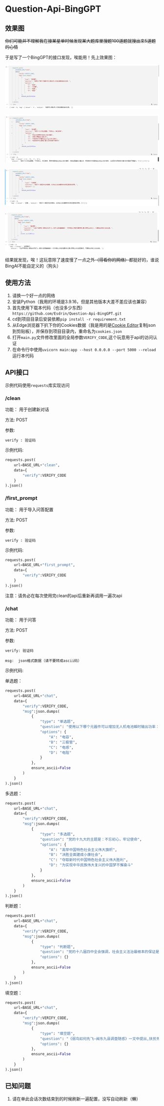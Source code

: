# Question-Api-BingGPT

## 效果图

~~你们可能并不理解我在接某星单时候发现某大题库里搜题100道题就搜出来5道题的心情~~

于是写了一个BingGPT的接口发现，唉能用！先上效果图：

![image-20230623013912251](imgs/image-20230623013912251.png)

![image-20230623013930095](imgs/image-20230623013930095.png)

![image-20230623013947756](imgs/image-20230623013947756.png)

![image-20230623014046786](imgs/image-20230623014046786.png)

结果就发现，唉！这玩意除了速度慢了一点之外~~（得看你的网络）~~都挺好的，谁说BingAI不能自定义的（狗头）

## 使用方法

1. 请换一个好一点的网络
2. 安装Python（我用的环境是3.9.16，但是其他版本大差不差应该也兼容）
3. 首先使用下载本代码（也没多少东西）`https://github.com/Esdrin/Question-Api-BingGPT.git`
4. cd到项目目录后安装依赖`pip install -r requirement.txt`
5. 从Edge浏览器下扒下你的Cookies数据（我是用的是<a href="[Cookie Editor - Microsoft Edge Addons](https://microsoftedge.microsoft.com/addons/detail/cookie-editor/ajfboaconbpkglpfanbmlfgojgndmhmc?hl=zh-CN)">Cookie Editor</a>复制json到剪贴板），并保存到项目目录内，重命名为`cookies.json`
6. 打开`main.py`文件修改里面的全局参数`VERIFY_CODE`,这个玩意用于api的访问认证
7. 在命令行中使用`uvicorn main:app --host 0.0.0.0 --port 5000 --reload`运行本代码

## API接口

示例代码使用`requests`库实现访问

### /clean

功能： 用于创建新对话

方法:	POST

参数:

    verify : 验证码

示例代码:

```python
requests.post(
    url=BASE_URL+"clean",
    data={
        "verify":VERIFY_CODE
    }
).json()
```

### /first_prompt

功能： 用于导入问答配置

方法:	POST

参数:

    verify : 验证码

示例代码:

```python
requests.post(
    url=BASE_URL+"first_prompt",
    data={
        "verify":VERIFY_CODE
    }
).json()
```

注意：请务必在每次使用完clean的api后重新再调用一遍次api

### /chat

功能： 用于问答

方法: POST

参数:

    verify: 验证码
    
    msg:  json格式数据（请不要转成ascii码）

示例代码:

单选题：

```python
requests.post(
    url=BASE_URL+"chat",
    data={
        "verify":VERIFY_CODE,
        "msg":json.dumps(
            {
                "type": "单选题",
                "question": "使用以下哪个元器件可以增加无人机电池瞬时输出功率：",
                "options": {
                    "A": "电容",
                    "B": "三极管",
                    "C": "电感",
                    "D": "电阻"
                }
            },
            ensure_ascii=False
        )
    }
).json()
```

多选题：

```python
requests.post(
    url=BASE_URL+"chat",
    data={
        "verify":VERIFY_CODE,
        "msg":json.dumps(
            {
                "type": "多选题",
                "question": "党的十九大的主题是：不忘初心，牢记使命",
                "options": {
                    "A": "高举中国特色社会主义伟大旗帜",
                    "B": "决胜全面建成小康社会",
                    "C": "夺取新时代中国特色社会主义伟大胜利",
                    "D": "为实现中华民族伟大复兴的中国梦不懈奋斗"
                }
            },
            ensure_ascii=False
        )
    }
).json()
```

判断题：

```python
requests.post(
    url=BASE_URL+"chat",
    data={
        "verify":VERIFY_CODE,
        "msg":json.dumps(
            {
                "type": "判断题",
                "question": "党的十八届四中全会强调，社会主义法治最根本的保证是党的领导。",
                "options": {}
            },
            ensure_ascii=False
        )
    }
).json()
```

填空题：

```python
requests.post(
    url=BASE_URL+"chat",
    data={
        "verify":VERIFY_CODE,
        "msg":json.dumps(
            {
                "type": "填空题",
                "question": "《弱鸟如何先飞—闽东九县调查随感》一文中提出,扶贫先要扶志,要从思想上淡化()。不要言必称贫,处处说贫。",
                "options": {}
            },
            ensure_ascii=False
        )
    }
).json()
```

## 已知问题

1. 请在单此会话次数结束到的时候刷新一遍配置，没写自动刷新（~~懒~~）
